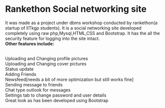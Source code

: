 # Rankethon Social networking site
It was made as a project under dbms workshop conducted by rankethon(a startup of IITkgp students).
It is a social networking site developed completely using raw php,Mysql,HTML,CSS and Bootstrap.
It has the all the security feature for logging into the site intact.<br>
<b>Other features include:</b>

<br> Uploading and Changing profile pictures
<br>  Uploading and Changing cover pictures 
<br>  Status update
<br>  Adding Friends
<br>  Newsfeed[needs a bit of more optimization but still works fine]
<br>  Sending message to friends 
<br>  Chat type outlook for messages
<br>  Settings tab to change password and user details
<br>  Great look as has been developed using Bootstrap
